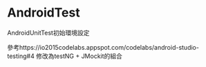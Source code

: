 # AndroidTest
AndroidUnitTest初始環境設定

參考https://io2015codelabs.appspot.com/codelabs/android-studio-testing#4 
修改為testNG + JMockit的組合
